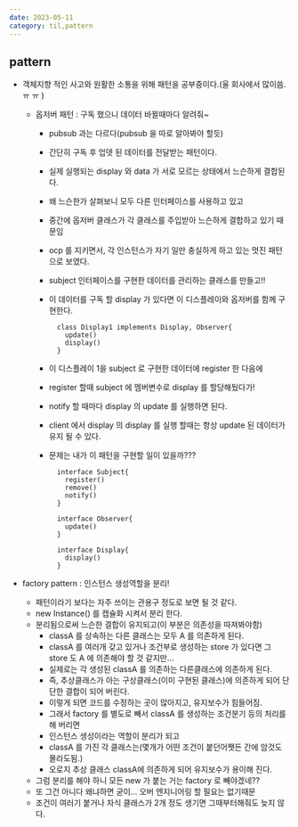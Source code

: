 ```yaml
---
date: 2023-05-11
category: til,pattern
---
```


## pattern

- 객체지향 적인 사고와 원활한 소통을 위해 패턴을 공부중이다.(울 회사에서 많이씀.ㅠ ㅠ )

  - 옵저버 패턴 : 구독 했으니 데이터 바뀔때마다 알려줘~

    - pubsub 과는 다르다(pubsub 을 따로 알아봐야 할듯)
    - 간단히 구독 후 업뎃 된 데이터를 전달받는 패턴이다.
    - 실제 실행되는 display 와 data 가 서로 모르는 상태에서 느슨하게 결합된다.
    - 왜 느슨한가 살펴보니 모두 다른 인터페이스를 사용하고 있고
    - 중간에 옵저버 클래스가 각 클래스를 주입받아 느슨하게 결합하고 있기 때문임
    - ocp 를 지키면서, 각 인스턴스가 자기 일만 충실하게 하고 있는 멋진 패턴 으로 보였다.
    - subject 인터페이스를 구현한 데이터를 관리하는 클래스를 만들고!!
    - 이 데이터를 구독 할 display 가 있다면 이 디스플레이와 옵저버를 함께 구현한다.
      ```
        class Display1 implements Display, Observer{
          update()
          display()
        }
      ```
    - 이 디스플레이 1을 subject 로 구현한 데이터에 register 한 다음에
    - register 할때 subject 에 멤버변수로 display 를 할당해뒀다가!
    - notify 할 때마다 display 의 update 를 실행하면 된다.
    - client 에서 display 의 display 를 실행 할때는 항상 update 된 데이터가 유지 될 수 있다.
    - 문제는 내가 이 패턴을 구현할 일이 있을까???

      ```
        interface Subject{
          register()
          remove()
          notify()
        }

        interface Observer{
          update()
        }

        interface Display{
          display()
        }
      ```

- factory pattern : 인스턴스 생성역할을 분리!
  - 패턴이라기 보다는 자주 쓰이는 관용구 정도로 보면 될 것 같다.
  - new Instance() 를 캡슐화 시켜서 분리 한다.
  - 분리됨으로써 느슨한 결합이 유지되고(이 부분은 의존성을 따져봐야함)
    - classA 를 상속하는 다른 클래스는 모두 A 를 의존하게 된다.
    - classA 를 여러개 갖고 있거나 조건부로 생성하는 store 가 있다면 그 store 도 A 에 의존해야 할 것 같지만...
    - 실제로는 각 생성된 classA 를 의존하는 다른클래스에 의존하게 된다.
    - 즉, 추상클래스가 아는 구상클래스(이미 구현된 클래스)에 의존하게 되어 단단한 결합이 되어 버린다.
    - 이렇게 되면 코드를 수정하는 곳이 많아지고, 유지보수가 힘들어짐.
    - 그래서 factory 를 별도로 빼서 classA 를 생성하는 조건분기 등의 처리를 해 버리면
    - 인스턴스 생성이라는 역할이 분리가 되고
    - classA 를 가진 각 클래스는(몇개가 어떤 조건이 붙던어쨋든 간에 암것도 몰라도됨.)
    - 오로지 추상 클래스 classA에 의존하게 되어 유지보수가 용이해 진다.
  - 그럼 분리를 해야 하니 모든 new 가 붙는 거는 factory 로 빼야겠네??
  - 또 그건 아니다 왜냐하면 굳이... 오버 엔지니어링 할 필요는 없기때문
  - 조건이 여러기 붙거나 자식 클래스가 2개 정도 생기면 그때부터해줘도 늦지 않다.
